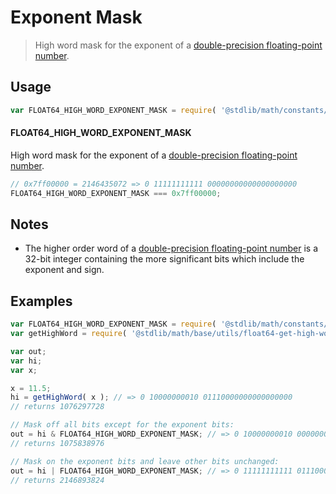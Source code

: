 # Exponent Mask

> High word mask for the exponent of a [double-precision floating-point number][ieee754].

<section class="usage">

## Usage

``` javascript
var FLOAT64_HIGH_WORD_EXPONENT_MASK = require( '@stdlib/math/constants/float64-high-word-exponent-mask' );
```

#### FLOAT64_HIGH_WORD_EXPONENT_MASK

High word mask for the exponent of a [double-precision floating-point number][ieee754]. 

``` javascript
// 0x7ff00000 = 2146435072 => 0 11111111111 00000000000000000000
FLOAT64_HIGH_WORD_EXPONENT_MASK === 0x7ff00000;
```

</section>

<!-- /.usage -->


<section class="notes">

## Notes

* The higher order word of a [double-precision floating-point number][ieee754] is a 32-bit integer containing the more significant bits which include the exponent and sign.

</section>

<!-- /.notes -->


<section class="examples">

## Examples

``` javascript
var FLOAT64_HIGH_WORD_EXPONENT_MASK = require( '@stdlib/math/constants/float64-high-word-exponent-mask' );
var getHighWord = require( '@stdlib/math/base/utils/float64-get-high-word' );

var out;
var hi;
var x;

x = 11.5;
hi = getHighWord( x ); // => 0 10000000010 01110000000000000000
// returns 1076297728

// Mask off all bits except for the exponent bits:
out = hi & FLOAT64_HIGH_WORD_EXPONENT_MASK; // => 0 10000000010 00000000000000000000
// returns 1075838976

// Mask on the exponent bits and leave other bits unchanged:
out = hi | FLOAT64_HIGH_WORD_EXPONENT_MASK; // => 0 11111111111 01110000000000000000
// returns 2146893824
```

</section>

<!-- /.examples -->


<section class="links">

[ieee754]: http://en.wikipedia.org/wiki/IEEE_754-1985

</section>

<!-- /.links -->

